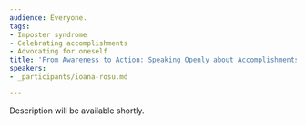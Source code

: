 ```yaml
---
audience: Everyone.
tags:
- Imposter syndrome 
- Celebrating accomplishments 
- Advocating for oneself 
title: 'From Awareness to Action: Speaking Openly about Accomplishments and Overcoming Imposter Syndrome'
speakers:
- _participants/ioana-rosu.md

---
```

Description will be available shortly.